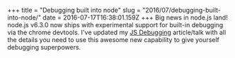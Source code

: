 +++
title = "Debugging built into node"
slug = "2016/07/debugging-built-into-node/"
date = 2016-07-17T16:38:01.159Z
+++
Big news in node.js land! node.js v6.3.0 now ships with experimental support for built-in debugging via the chrome devtools. I've updated my [JS Debugging](/js-debug) article/talk with all the details you need to use this awesome new capability to give yourself debugging superpowers.
